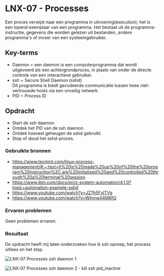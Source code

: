 # LNX-07 - Processes
Een proces verwijst naar een programma in uitvoering(execution); het is een lopend exemplaar van een programma. Het bestaat uit de programma-instructie, gegevens die worden gelezen uit bestanden, andere programma's of invoer van een systeemgebruiker.

## Key-terms
-   Daemon  =   een daemon is een computerprogramma dat wordt uitgevoerd als een achtergrondproces, in plaats van onder de directe controle van een interactieve gebruiker.
-   ssh = Secure Shell Daemon (sshd)  
 Dit programma is biedt gecodeerde communicatie tussen twee niet-vertrouwde hosts via een onveilig netwerk.
 -  PID = Process ID  

## Opdracht  
-   Start de ssh daemon.  
-   Ontdek het PID van de ssh daemon.  
-   Ontdek hoeveel geheugen de sshd gebruikt.  
-   Stop of dood het sshd-proces.

### Gebruikte bronnen
-   https://www.tecmint.com/linux-process-management/#:~:text=It%20is%20made%20up%20of%20the%20program%20instruction%2C,are%20initialized%20and%20controlled%20through%20a%20terminal%20session.  
-   https://www.ibm.com/docs/en/z-system-automation/4.1.0?topic=automation-example-sshd  
-   https://www.youtube.com/watch?v=JZ7h5FxlTVg  
-   https://www.youtube.com/watch?v=Wlmne44M6fQ


### Ervaren problemen
Geen problemen ervaren.

### Resultaat
De opdracht heeft mij laten onderzoeken hoe ik ssh oproep, het process uitlees en het stop.  


![LNX-07 Processes ssh daemon 1](https://user-images.githubusercontent.com/95616021/145731294-e3e9b484-530e-47bd-a3ae-86b8f2753eef.jpg)  

![LNX-07 Processes ssh daemon 2 - kill ssh pid_inactive](https://user-images.githubusercontent.com/95616021/145731295-56654ab4-69a6-46c1-afa8-d24ffcf1743f.jpg)
